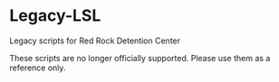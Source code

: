# Legacy-LSL
Legacy scripts for Red Rock Detention Center

These scripts are no longer officially supported. Please use them as a reference only.
